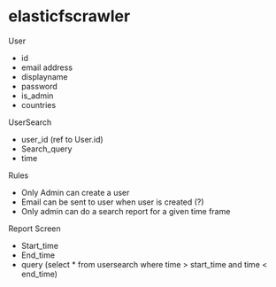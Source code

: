# elasticfscrawler

User
- id
- email address
- displayname
- password
- is_admin 
- countries

UserSearch
- user_id (ref to User.id)
- Search_query
- time

Rules
- Only Admin can create a user
- Email can be sent to user when user is created (?)
- Only admin can do a search report for a given time frame

Report Screen
- Start_time
- End_time
- query (select * from usersearch where time > start_time and time < end_time)
